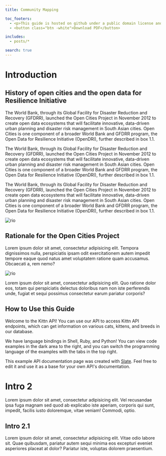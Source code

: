 ```yaml
---
title: Community Mapping

toc_footers:
  - <p>This guide is hosted on github under a public domain license and is welcoming new content and case studies through pull request or issues. The original work is a product of <a target="_blank"  href="https://www.gfdrr.org/opendri">GFDRR OpenDRI</a> in partnership with <a target="_blank" href="https://hotosm.org">HOT</a>.</p>
  - <button class="btn -white">Download PDF</button>

includes:
  - posts/*

search: true
---
```


# Introduction

## History of open cities and the open data for Resilience Initiative

The World Bank, through its Global Facility for Disaster Reduction and Recovery (GFDRR), launched the Open Cities Project in November 2012 to create open data ecosystems that will facilitate innovative, data-driven urban planning and disaster risk management in South Asian cities. Open Cities is one component of a broader World Bank and GFDRR program, the Open Data for Resilience Initiative (OpenDRI), further described in box 1.1.

<div class="c-box">
  <p>The World Bank, through its Global Facility for Disaster Reduction and Recovery (GFDRR), launched the Open Cities Project in November 2012 to create open data ecosystems that will facilitate innovative, data-driven urban planning and disaster risk management in South Asian cities. Open Cities is one component of a broader World Bank and GFDRR program, the Open Data for Resilience Initiative (OpenDRI), further described in box 1.1.</p>
</div>

The World Bank, through its Global Facility for Disaster Reduction and Recovery (GFDRR), launched the Open Cities Project in November 2012 to create open data ecosystems that will facilitate innovative, data-driven urban planning and disaster risk management in South Asian cities. Open Cities is one component of a broader World Bank and GFDRR program, the Open Data for Resilience Initiative (OpenDRI), further described in box 1.1. 

<div class="c-box-image">
  <img src="/images/posts/introduction/rio.jpg" alt="rio">
</div>

## Rationale for the Open Cities Project

Lorem ipsum dolor sit amet, consectetur adipisicing elit. Tempora dignissimos nulla, perspiciatis ipsam odit exercitationem autem impedit tempore eaque quod natus amet voluptatem ratione quam accusamus. Obcaecati a, rem nemo?

<div class="c-box-image">
  <img src="/images/posts/introduction/rio.jpg" alt="rio">
</div>

Lorem ipsum dolor sit amet, consectetur adipisicing elit. Quo ratione dolor eos, totam qui perspiciatis delectus doloribus nam non iste perferendis unde, fugiat et sequi possimus consectetur earum pariatur corporis?

## How to Use this Guide

Welcome to the Kittn API! You can use our API to access Kittn API endpoints, which can get information on various cats, kittens, and breeds in our database.

We have language bindings in Shell, Ruby, and Python! You can view code examples in the dark area to the right, and you can switch the programming language of the examples with the tabs in the top right.

This example API documentation page was created with [Slate](https://github.com/tripit/slate). Feel free to edit it and use it as a base for your own API's documentation.

# Intro 2

Lorem ipsum dolor sit amet, consectetur adipisicing elit. Vel recusandae ipsa fuga magnam sed quod ab explicabo iste aperiam, corporis qui sunt, impedit, facilis iusto doloremque, vitae veniam! Commodi, optio.

## Intro 2.1

Lorem ipsum dolor sit amet, consectetur adipisicing elit. Vitae odio labore sit. Quae quibusdam, pariatur autem sequi minima eos excepturi eveniet asperiores placeat at dolor? Pariatur iste, voluptas dolorem praesentium.

